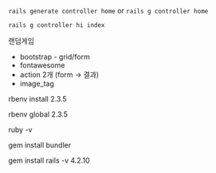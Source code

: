 `rails generate controller home` or `rails g controller home`

`rails g controller hi index`



랜덤게임

- bootstrap - grid/form
- fontawesome
- action 2개 (form -> 결과)
- image_tag



rbenv install 2.3.5

rbenv global 2.3.5

ruby -v

gem install bundler

gem install rails -v 4.2.10